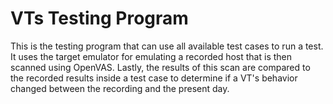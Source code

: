 # VTs Testing Program

This is the testing program that can use all available test cases to run a test. It uses the target emulator for emulating a recorded host that is then scanned using OpenVAS.
Lastly, the results of this scan are compared to the recorded results inside a test case to determine if a VT's behavior changed between the recording and the present day.
